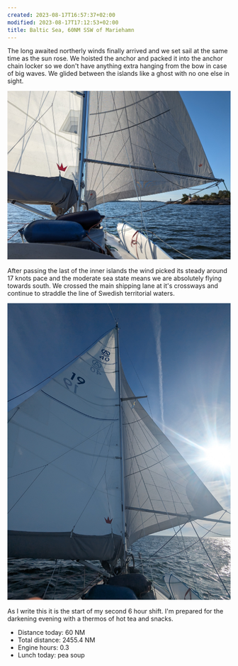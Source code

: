 ```yaml
---
created: 2023-08-17T16:57:37+02:00
modified: 2023-08-17T17:12:53+02:00
title: Baltic Sea, 60NM SSW of Mariehamn
---
```


The long awaited northerly winds finally arrived and we set sail at the same time as the sun rose. We hoisted the anchor and packed it into the anchor chain locker so we don't have anything extra hanging from the bow in case of big waves. We glided between the islands like a ghost with no one else in sight. 

![Image](../2023/e475c75ab6b9e67f7f9c6510e234bdbd.jpg) 

After passing the last of the inner islands the wind picked its steady around 17 knots pace and the moderate sea state means we are absolutely flying towards south. We crossed the main shipping lane at it's crossways and continue to straddle the line of Swedish territorial waters. 

![Image](../2023/6e82dd8b7485dca75c158c09ae34178b.jpg) 

As I write this it is the start of my second 6 hour shift. I'm prepared for the darkening evening with a thermos of hot tea and snacks.

* Distance today: 60 NM
* Total distance: 2455.4 NM
* Engine hours: 0.3
* Lunch today: pea soup
